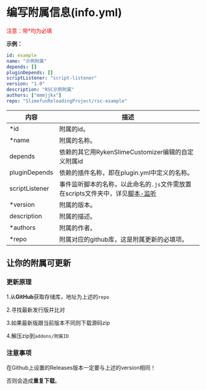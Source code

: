 # 编写附属信息(info.yml)

<mark style="color:red;background:transparent">注意：带*均为必填</mark>

**示例：**

```yaml
id: example
name: "示例附属"
depends: []
pluginDepends: []
scriptListener: "script-listener"
version: "1.0"
description: "RSC示例附属"
authors: ["mmmjjkx"]
repo: "SlimefunReloadingProject/rsc-example"
```

| 内容 | 描述 |
| --- | ----------- |
| \*id | 附属的id。 |
| \*name | 附属的名称。 |
| depends | 依赖的其它用RykenSlimeCustomizer编辑的自定义附属id |
| pluginDepends | 依赖的插件名称，即在plugin.yml中定义的名称。 |
| scriptListener | 事件监听脚本的名称，以此命名的`.js`文件需放置在scripts文件夹中，详见[脚本-监听](scripts-advanced/listener.md) |
| \*version | 附属的版本。 |
| description | 附属的描述。 |
| \*authors | 附属的作者。 |
| \*repo | 附属对应的github库，这是附属更新的必填项。 |

## 让你的附属可更新

### 更新原理

1.从**GitHub**获取存储库，地址为上述的`repo`

2.寻找最新发行版并比对

3.如果最新版跟当前版本不同则下载源码zip

4.解压zip到`addons/附属ID`

### 注意事项

在Github上设置的Releases版本一定要与上述的version相同！

否则会造成**重复下载**。
